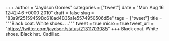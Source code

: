 
+++
author = "Jaydson Gomes"
categories = ["tweet"]
date = "Mon Aug 16 12:42:46 +0000 2010"
draft = false
slug = "83a9f251594598c618ad4835a1e5574950506d5e"
tags = ["tweet"]
title = """Black coat. White shoes. ..."""
tweet = true
micro = true
tweet_url = "https://twitter.com/jaydson/status/21311703085"
+++
Black coat. White shoes. Black hat. Cadillac.
